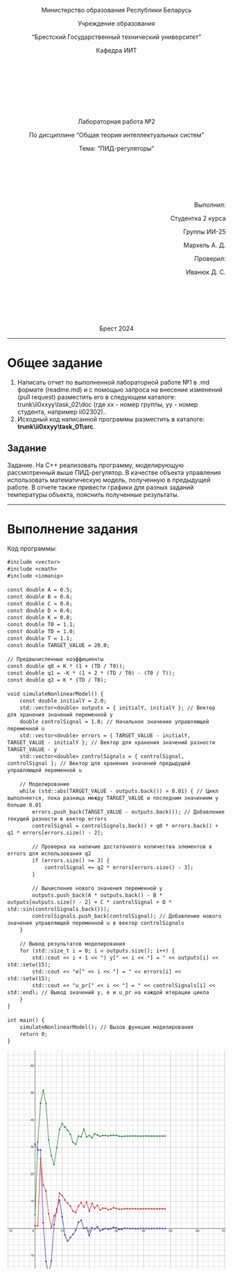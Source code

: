 <p align="center"> Министерство образования Республики Беларусь</p>
<p align="center">Учреждение образования</p>
<p align="center">“Брестский Государственный технический университет”</p>
<p align="center">Кафедра ИИТ</p>
<br><br><br><br><br><br><br>
<p align="center">Лабораторная работа №2</p>
<p align="center">По дисциплине “Общая теория интеллектуальных систем”</p>
<p align="center">Тема: “ПИД-регуляторы”</p>
<br><br><br><br><br>
<p align="right">Выполнил:</p>
<p align="right">Студентка 2 курса</p>
<p align="right">Группы ИИ-25</p>
<p align="right">Мархель А. Д.</p>
<p align="right">Проверил:</p>
<p align="right">Иванюк Д. С.</p>
<br><br><br><br><br>
<p align="center">Брест 2024</p>

<hr>

# Общее задание #
1. Написать отчет по выполненной лабораторной работе №1 в .md формате (readme.md) и с помощью запроса на внесение изменений (pull request) разместить его в следующем каталоге: trunk\ii0xxyy\task_02\doc (где xx - номер группы, yy - номер студента, например ii02302)..
2. Исходный код написанной программы разместить в каталоге: **trunk\ii0xxyy\task_01\src**.
## Задание ##
Задание. На C++ реализовать программу, моделирующую рассмотренный выше ПИД-регулятор. В качестве объекта управления использовать математическую модель, полученную в предыдущей работе. В отчете также привести графики для разных заданий температуры объекта, пояснить полученные результаты.

<hr>

# Выполнение задания #

Код программы:
 
```#include <iostream>
#include <vector>
#include <cmath>
#include <iomanip>

const double A = 0.5;
const double B = 0.6;
const double C = 0.6;
const double D = 0.6;
const double K = 0.8;
const double T0 = 1.1;
const double TD = 1.0;
const double T = 1.1;
const double TARGET_VALUE = 20.0;

// Предвычисленные коэффициенты
const double q0 = K * (1 + (TD / T0));
const double q1 = -K * (1 + 2 * (TD / T0) - (T0 / T));
const double q2 = K * (TD / T0);

void simulateNonlinearModel() {
    const double initialY = 2.0;
    std::vector<double> outputs = { initialY, initialY }; // Вектор для хранения значений переменной y
    double controlSignal = 1.0; // Начальное значение управляющей переменной u
    std::vector<double> errors = { TARGET_VALUE - initialY, TARGET_VALUE - initialY }; // Вектор для хранения значений разности TARGET_VALUE - y
    std::vector<double> controlSignals = { controlSignal, controlSignal }; // Вектор для хранения значений предыдущей управляющей переменной u

    // Моделирование
    while (std::abs(TARGET_VALUE - outputs.back()) > 0.01) { // Цикл выполняется, пока разница между TARGET_VALUE и последним значением y больше 0.01
        errors.push_back(TARGET_VALUE - outputs.back()); // Добавление текущей разности в вектор errors
        controlSignal = controlSignals.back() + q0 * errors.back() + q1 * errors[errors.size() - 2];

        // Проверка на наличие достаточного количества элементов в errors для использования q2
        if (errors.size() >= 3) {
            controlSignal += q2 * errors[errors.size() - 3];
        }

        // Вычисление нового значения переменной y
        outputs.push_back(A * outputs.back() - B * outputs[outputs.size() - 2] + C * controlSignal + D * std::sin(controlSignals.back()));
        controlSignals.push_back(controlSignal); // Добавление нового значения управляющей переменной u в вектор controlSignals
    }

    // Вывод результатов моделирования
    for (std::size_t i = 0; i < outputs.size(); i++) {
        std::cout << i + 1 << ") y[" << i << "] = " << outputs[i] << std::setw(15);
        std::cout << "e[" << i << "] = " << errors[i] << std::setw(15);
        std::cout << "u_pr[" << i << "] = " << controlSignals[i] << std::endl; // Вывод значений y, e и u_pr на каждой итерации цикла
    }
}

int main() {
    simulateNonlinearModel(); // Вызов функции моделирования
    return 0;
}
```    
![График](./graphics.png)
